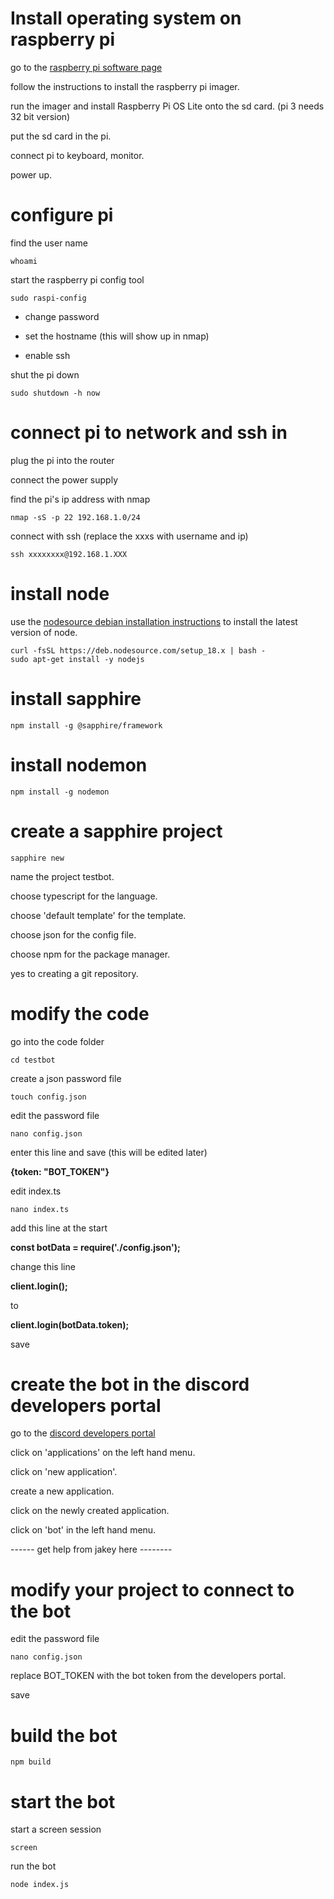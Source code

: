 # Install operating system on raspberry pi #

go to the [raspberry pi software page](https://www.raspberrypi.com/software/ "raspberry pi software page")

follow the instructions to install the raspberry pi imager.

run the imager and install Raspberry Pi OS Lite onto the sd card. (pi 3 needs 32 bit version)

put the sd card in the pi.

connect pi to keyboard, monitor.

power up.

# configure pi

find the user name

`whoami`

start the raspberry pi config tool

`sudo raspi-config`

- change password

- set the hostname (this will show up in nmap)

- enable ssh

shut the pi down

`sudo shutdown -h now`

# connect pi to network and ssh in

plug the pi into the router

connect the power supply

find the pi's ip address with nmap

`nmap -sS -p 22 192.168.1.0/24`

connect with ssh (replace the xxxs with username and ip)

`ssh xxxxxxxx@192.168.1.XXX`

# install node #

use the [nodesource debian installation instructions](https://github.com/nodesource/distributions/blob/master/README.md#debinstall "nodesource debian installation instructions") to install the latest version of node.

`curl -fsSL https://deb.nodesource.com/setup_18.x | bash -`<br/>
`sudo apt-get install -y nodejs`

# install sapphire #

`npm install -g @sapphire/framework`

# install nodemon #

`npm install -g nodemon`

# create a sapphire project #

`sapphire new`

name the project testbot.

choose typescript for the language.

choose 'default template' for the template.

choose json for the config file.

choose npm for the package manager.

yes to creating a git repository.

# modify the code

go into the code folder

`cd testbot`

create a json password file 

`touch config.json`

edit the password file

`nano config.json`

enter this line and save (this will be edited later)

**{token: "BOT_TOKEN"}**

edit index.ts

`nano index.ts`

add this line at the start

**const botData = require('./config.json');**

change this line

**client.login();**

to

**client.login(botData.token);**

save

# create the bot in the discord developers portal #

go to the [discord developers portal](https://discord.com/developers/applications)

click on 'applications' on the left hand menu.

click on 'new application'.

create a new application.

click on the newly created application.

click on 'bot' in the left hand menu.




------ get help from jakey here --------









# modify your project to connect to the bot #

edit the password file

`nano config.json`

replace BOT_TOKEN with the bot token from the developers portal.

save

# build the bot

`npm build`

# start the bot

start a screen session

`screen`

run the bot

`node index.js`



